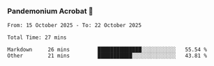 ### Pandemonium Acrobat 🤸

<!--START_SECTION:waka-->

```all_time
From: 15 October 2025 - To: 22 October 2025

Total Time: 27 mins

Markdown     26 mins         ██████████████░░░░░░░░░░░   55.54 %
Other        21 mins         ███████████░░░░░░░░░░░░░░   43.81 %
```

<!--END_SECTION:waka-->
